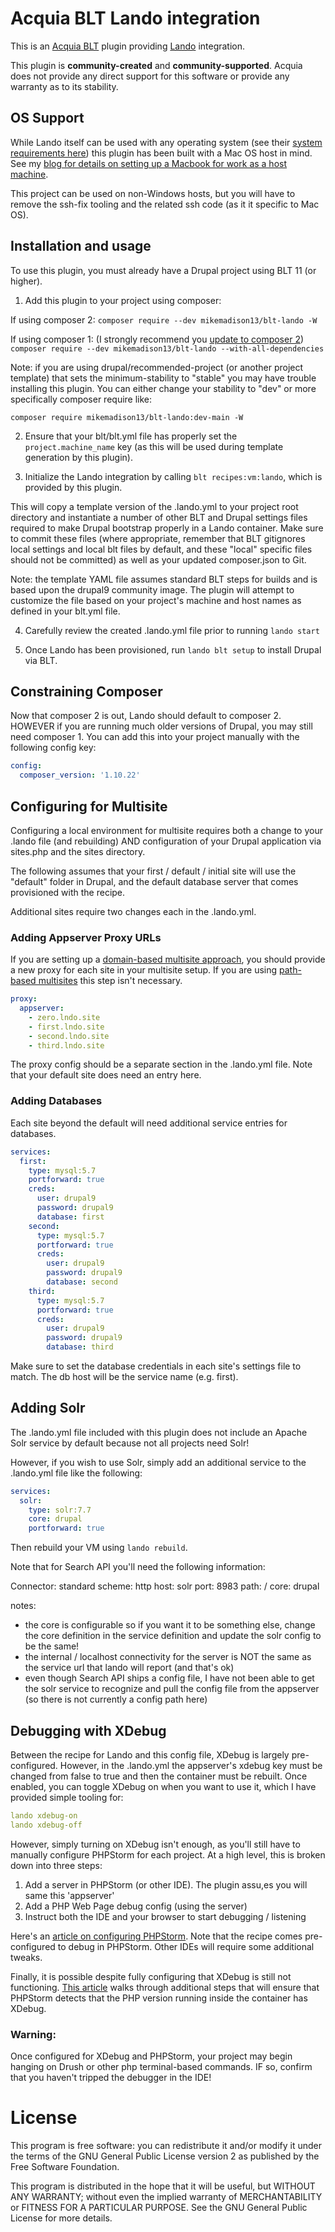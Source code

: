 Acquia BLT Lando integration
====

This is an [Acquia BLT](https://github.com/acquia/blt) plugin providing [Lando](https://lando.dev/) integration.

This plugin is **community-created** and **community-supported**. Acquia does not provide any direct support for this software or provide any warranty as to its stability.

## OS Support ##

While Lando itself can be used with any operating system (see their [system requirements here](https://docs.lando.dev/basics/installation.html)) this plugin has been built with a Mac OS host in mind. See my [blog for details on setting up a Macbook for work as a host machine](https://mikemadison.net/blog/2020/7/21/setting-up-a-new-macbook-pro-for-local-development).

This project can be used on non-Windows hosts, but you will have to remove the ssh-fix tooling and the related ssh code (as it it specific to Mac OS).

## Installation and usage

To use this plugin, you must already have a Drupal project using BLT 11 (or higher).

1. Add this plugin to your project using composer:

If using composer 2:
`composer require --dev mikemadison13/blt-lando -W`

If using composer 1: (I strongly recommend you [update to composer 2](https://mikemadison.net/blog/2020/10/14/how-and-why-to-update-to-composer-2))
`composer require --dev mikemadison13/blt-lando --with-all-dependencies`

Note: if you are using drupal/recommended-project (or another project template) that sets the minimum-stability to "stable" you may have trouble installing this plugin. You can either change your stability to "dev" or more specifically composer require like:

`composer require mikemadison13/blt-lando:dev-main -W`

2. Ensure that your blt/blt.yml file has properly set the `project.machine_name` key (as this will be used during template generation by this plugin).

3. Initialize the Lando integration by calling `blt recipes:vm:lando`, which is provided by this plugin.

This will copy a template version of the .lando.yml to your project root directory and instantiate a number of other BLT and Drupal settings files required to make Drupal bootstrap properly in a Lando container. Make sure to commit these files (where appropriate, remember that BLT gitignores local settings and local blt files by default, and these "local" specific files should not be committed) as well as your updated composer.json to Git.

Note: the template YAML file assumes standard BLT steps for builds and is based upon the drupal9 community image. The plugin will attempt to customize the file based on your project's machine and host names as defined in your blt.yml file.

4. Carefully review the created .lando.yml file prior to running `lando start`

5. Once Lando has been provisioned, run `lando blt setup` to install Drupal via BLT.

## Constraining Composer

Now that composer 2 is out, Lando should default to composer 2. HOWEVER if you are running much older versions of Drupal, you may still need composer 1. You can add this into your project manually with the following config key:

```yaml
config:
  composer_version: '1.10.22'
```

## Configuring for Multisite

Configuring a local environment for multisite requires both a change to your .lando file (and rebuilding) AND configuration of your Drupal application via sites.php and the sites directory.

The following assumes that your first / default / initial site will use the "default" folder in Drupal, and the default database server that comes provisioned with the recipe.

Additional sites require two changes each in the .lando.yml.

### Adding Appserver Proxy URLs

If you are setting up a [domain-based multisite approach](https://mikemadison.net/blog/2021/12/3/drupal-domain-vs-path-based-multisite-configuration), you should provide a new proxy for each site in your multisite setup. If you are using [path-based multisites](https://mikemadison.net/blog/2021/12/3/drupal-domain-vs-path-based-multisite-configuration) this step isn't necessary.

```yaml
proxy:
  appserver:
    - zero.lndo.site
    - first.lndo.site
    - second.lndo.site
    - third.lndo.site
```

The proxy config should be a separate section in the .lando.yml file. Note that your default site does need an entry here.

### Adding Databases

Each site beyond the default will need additional service entries for databases.

```yaml
services:
  first:
    type: mysql:5.7
    portforward: true
    creds:
      user: drupal9
      password: drupal9
      database: first
    second:
      type: mysql:5.7
      portforward: true
      creds:
        user: drupal9
        password: drupal9
        database: second
    third:
      type: mysql:5.7
      portforward: true
      creds:
        user: drupal9
        password: drupal9
        database: third
```

Make sure to set the database credentials in each site's settings file to match. The db host will be the service name (e.g. first).

## Adding Solr

The .lando.yml file included with this plugin does not include an Apache Solr service by default because not all projects need Solr!

However, if you wish to use Solr, simply add an additional service to the .lando.yml file like the following:

```yaml
services:
  solr:
    type: solr:7.7
    core: drupal
    portforward: true
```

Then rebuild your VM using `lando rebuild`.

Note that for Search API you'll need the following information:

Connector: standard
scheme: http
host: solr
port: 8983
path: /
core: drupal

notes:
* the core is configurable so if you want it to be something else, change the core definition in the service definition and update the solr config to be the same!
* the internal / localhost connectivity for the server is NOT the same as the service url that lando will report (and that's ok)
* even though Search API ships a config file, I have not been able to get the solr service to recognize and pull the config file from the appserver (so there is not currently a config path here)

## Debugging with XDebug

Between the recipe for Lando and this config file, XDebug is largely pre-configured. However, in the .lando.yml the appserver's xdebug key must be changed from false to true and then the container must be rebuilt. Once enabled, you can toggle XDebug on when you want to use it, which I have provided simple tooling for:

```yaml
lando xdebug-on
lando xdebug-off
```

However, simply turning on XDebug isn't enough, as you'll still have to manually configure PHPStorm for each project. At a high level, this is broken down into three steps:

1. Add a server in PHPStorm (or other IDE). The plugin assu,es you will same this 'appserver'
2. Add a PHP Web Page debug config (using the server)
3. Instruct both the IDE and your browser to start debugging / listening

Here's an [article on configuring PHPStorm](https://www.dannyenglander.com/blog/drupal-9-devops-recipe-for-setting-up-xdebug-3-with-lando-and-phpstorm/). Note that the recipe comes pre-configured to debug in PHPStorm. Other IDEs will require some additional tweaks.

Finally, it is possible despite fully configuring that XDebug is still not functioning. [This article](https://untoldhq.com/blog/2019/08/02/when-lando-phpstorm-and-xdebug-setup-gets-hairy) walks through additional steps that will ensure that PHPStorm detects that the PHP version running inside the container has XDebug.

### Warning:

Once configured for XDebug and PHPStorm, your project may begin hanging on Drush or other php terminal-based commands. IF so, confirm that you haven't tripped the debugger in the IDE!

# License

This program is free software: you can redistribute it and/or modify it under the terms of the GNU General Public License version 2 as published by the Free Software Foundation.

This program is distributed in the hope that it will be useful, but WITHOUT ANY WARRANTY; without even the implied warranty of MERCHANTABILITY or FITNESS FOR A PARTICULAR PURPOSE.  See the GNU General Public License for more details.
